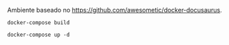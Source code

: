 Ambiente baseado no https://github.com/awesometic/docker-docusaurus.

```
docker-compose build
```
```
docker-compose up -d
```